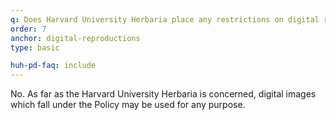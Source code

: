 ```yaml
---
q: Does Harvard University Herbaria place any restrictions on digital reproductions subject to the Policy?
order: 7
anchor: digital-reproductions
type: basic

huh-pd-faq: include
---
```

No. As far as the Harvard University Herbaria is concerned, digital images which fall under the Policy may be used for any purpose.